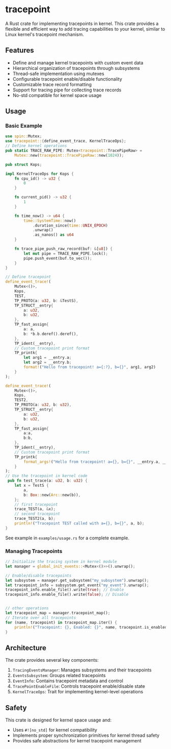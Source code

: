 # tracepoint

A Rust crate for implementing tracepoints in kernel. This crate provides a flexible and efficient way to add tracing capabilities to your kernel, similar to Linux kernel's tracepoint mechanism.

## Features

- Define and manage kernel tracepoints with custom event data
- Hierarchical organization of tracepoints through subsystems
- Thread-safe implementation using mutexes
- Configurable tracepoint enable/disable functionality
- Customizable trace record formatting
- Support for tracing pipe for collecting trace records
- No-std compatible for kernel space usage



## Usage

### Basic Example

```rust
use spin::Mutex;
use tracepoint::{define_event_trace, KernelTraceOps};
// Define kernel operations
pub static TRACE_RAW_PIPE: Mutex<tracepoint::TracePipeRaw> =
    Mutex::new(tracepoint::TracePipeRaw::new(1024));

pub struct Kops;

impl KernelTraceOps for Kops {
    fn cpu_id() -> u32 {
        0
    }

    fn current_pid() -> u32 {
        1
    }

    fn time_now() -> u64 {
        time::SystemTime::now()
            .duration_since(time::UNIX_EPOCH)
            .unwrap()
            .as_nanos() as u64
    }

    fn trace_pipe_push_raw_record(buf: &[u8]) {
        let mut pipe = TRACE_RAW_PIPE.lock();
        pipe.push_event(buf.to_vec());
    }
}

// Define tracepoint
define_event_trace!(
    Mutex<()>,
    Kops,
    TEST,
    TP_PROTO(a: u32, b: &TestS),
    TP_STRUCT__entry{
        a: u32,
        b: u32,
    },
    TP_fast_assign{
        a: a,
        b: *b.b.deref().deref(),
    },
    TP_ident(__entry),
    // Custom tracepoint print format
    TP_printk{
        let arg1 = __entry.a;
        let arg2 = __entry.b;
        format!("Hello from tracepoint! a={:?}, b={}", arg1, arg2)
    }
);

define_event_trace!(
    Mutex<()>,
    Kops,
    TEST2,
    TP_PROTO(a: u32, b: u32),
    TP_STRUCT__entry{
        a: u32,
        b: u32,
    },
    TP_fast_assign{
        a:a,
        b:b,
    },
    TP_ident(__entry),
    // Custom tracepoint print format
    TP_printk{
        format_args!("Hello from tracepoint! a={}, b={}", __entry.a, __entry.b)
    }
);
// Use the tracepoint in kernel code
 pub fn test_trace(a: u32, b: u32) {
    let x = TestS {
        a,
        b: Box::new(Arc::new(b)),
    };
    // first tracepoint
    trace_TEST(a, &x);
    // second tracepoint
    trace_TEST2(a, b);
    println!("Tracepoint TEST called with a={}, b={}", a, b);
}
```
See example in `examples/usage.rs` for a complete example.
### Managing Tracepoints

```rust
// Initialize the tracing system in kernel module
let manager = global_init_events::<Mutex<()>>().unwrap();

// Enable/disable tracepoints
let subsystem = manager.get_subsystem("my_subsystem").unwrap();
let tracepoint_info = subsystem.get_event("my_event").unwrap();
tracepoint_info.enable_file().write(true); // Enable
tracepoint_info.enable_file().write(false); // Disable


// other operations
let tracepoint_map = manager.tracepoint_map();
// Iterate over all tracepoints
for (name, tracepoint) in tracepoint_map.iter() {
    println!("Tracepoint: {}, Enabled: {}", name, tracepoint.is_enabled());
}
```

## Architecture

The crate provides several key components:

1. `TracingEventsManager`: Manages subsystems and their tracepoints
2. `EventsSubsystem`: Groups related tracepoints
3. `EventInfo`: Contains tracepoint metadata and control
4. `TracePointEnableFile`: Controls tracepoint enable/disable state
5. `KernelTraceOps`: Trait for implementing kernel-level operations

## Safety

This crate is designed for kernel space usage and:
- Uses `#![no_std]` for kernel compatibility
- Implements proper synchronization primitives for kernel thread safety
- Provides safe abstractions for kernel tracepoint management

